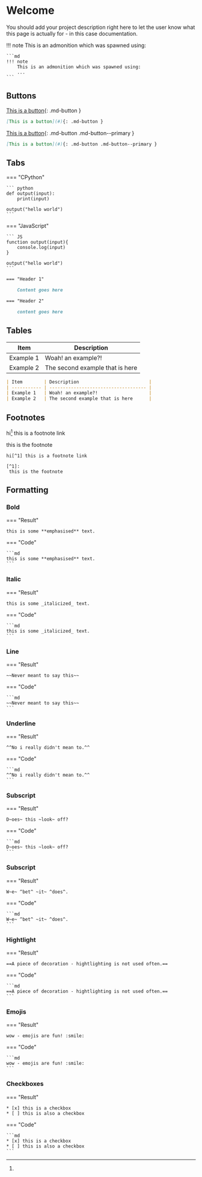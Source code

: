 # Welcome
You should add your project description right here to let the user know what this page is actually for - in this case documentation.

!!! note
	This is an admonition which was spawned using:

	```md
	!!! note
		This is an admonition which was spawned using:
		...
	```

## Buttons

[This is a button](#){: .md-button }

```md
[This is a button](#){: .md-button }
```

[This is a button](#){: .md-button .md-button--primary }
```md
[This is a button](#){: .md-button .md-button--primary }
```

## Tabs

=== "CPython"

	``` python
	def output(input):
		print(input)

	output("hello world")
	```

=== "JavaScript"

	``` JS
	function output(input){
		console.log(input)
	}

	output("hello world")
	```

```md
=== "Header 1"

	Content goes here

=== "Header 2"

	content goes here
```

## Tables

| Item        | Description                          |
| ----------- | ------------------------------------ |
| Example 1   | Woah! an example?!                   |
| Example 2   | The second example that is here      |

```md
| Item        | Description                          |
| ----------- | ------------------------------------ |
| Example 1   | Woah! an example?!                   |
| Example 2   | The second example that is here      |

```

## Footnotes
hi[^1] this is a footnote link

[^1]:
 this is the footnote

```MD
hi[^1] this is a footnote link

[^1]:
 this is the footnote
```

## Formatting
### Bold

=== "Result"

	this is some **emphasised** text.

=== "Code"

	```md
	this is some **emphasised** text.
	```

### Italic

=== "Result"

	this is some _italicized_ text.

=== "Code"

	```md
	this is some _italicized_ text.
	```

### Line

=== "Result"

	~~Never meant to say this~~

=== "Code"

	```md
	~~Never meant to say this~~
	```

### Underline

=== "Result"

	^^No i really didn't mean to.^^

=== "Code"

	```md
	^^No i really didn't mean to.^^
	```

### Subscript

=== "Result"

	D~oes~ this ~look~ off?

=== "Code"

	```md
	D~oes~ this ~look~ off?
	```

### Subscript

=== "Result"

	W~e~ ^bet^ ~it~ ^does^.

=== "Code"

	```md
	W~e~ ^bet^ ~it~ ^does^.
	```

### Hightlight

=== "Result"

	==A piece of decoration - hightlighting is not used often.==

=== "Code"

	```md
	==A piece of decoration - hightlighting is not used often.==
	```


### Emojis

=== "Result"

	wow - emojis are fun! :smile:

=== "Code"

	```md
	wow - emojis are fun! :smile:
	```

### Checkboxes

=== "Result"

	* [x] this is a checkbox
	* [ ] this is also a checkbox

=== "Code"

	```md
	* [x] this is a checkbox
	* [ ] this is also a checkbox
	```
